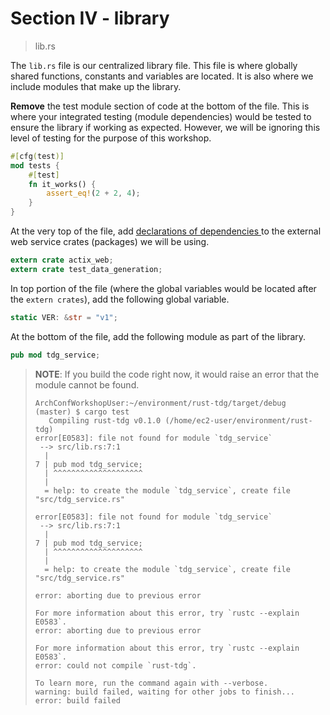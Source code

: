 # Section IV - library

> lib.rs

The `lib.rs` file is our centralized library file. This file is where globally shared functions, constants and variables are located. It is also where we include modules that make up the library.

**Remove** the test module section of code at the bottom of the file. This is where your integrated testing \(module dependencies\) would be tested to ensure the library if working as expected. However, we will be ignoring this level of testing for the purpose of this workshop.

```rust
#[cfg(test)]
mod tests {
    #[test]
    fn it_works() {
        assert_eq!(2 + 2, 4);
    }
}
```

At the very top of the file, add [declarations of dependencies ](https://doc.rust-lang.org/reference/items/extern-crates.html)to the external web service crates \(packages\) we will be using.

```rust
extern crate actix_web;
extern crate test_data_generation;
```

In top portion of the file \(where the global variables would be located after the `extern crates`\), add the following global variable.

```rust
static VER: &str = "v1";
```

At the bottom of the file, add the following module as part of the library.

```rust
pub mod tdg_service;
```

> **NOTE**: If you build the code right now, it would raise an error that the module cannot be found.
>
> ```text
> ArchConfWorkshopUser:~/environment/rust-tdg/target/debug (master) $ cargo test
>    Compiling rust-tdg v0.1.0 (/home/ec2-user/environment/rust-tdg)
> error[E0583]: file not found for module `tdg_service`
>  --> src/lib.rs:7:1
>   |
> 7 | pub mod tdg_service;
>   | ^^^^^^^^^^^^^^^^^^^^
>   |
>   = help: to create the module `tdg_service`, create file "src/tdg_service.rs"
>
> error[E0583]: file not found for module `tdg_service`
>  --> src/lib.rs:7:1
>   |
> 7 | pub mod tdg_service;
>   | ^^^^^^^^^^^^^^^^^^^^
>   |
>   = help: to create the module `tdg_service`, create file "src/tdg_service.rs"
>
> error: aborting due to previous error
>
> For more information about this error, try `rustc --explain E0583`.
> error: aborting due to previous error
>
> For more information about this error, try `rustc --explain E0583`.
> error: could not compile `rust-tdg`.
>
> To learn more, run the command again with --verbose.
> warning: build failed, waiting for other jobs to finish...
> error: build failed
> ```

